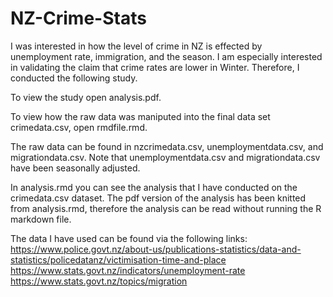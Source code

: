 # NZ-Crime-Stats

I was interested in how the level of crime in NZ is effected by unemployment rate, immigration, and the season. I am especially
interested in validating the claim that crime rates are lower in Winter. Therefore, I conducted the following study.

To view the study open analysis.pdf.

To view how the raw data was maniputed into the final data set crimedata.csv, open rmdfile.rmd.

The raw data can be found in nzcrimedata.csv, unemploymentdata.csv, and migrationdata.csv. Note that unemploymentdata.csv and
migrationdata.csv have been seasonally adjusted. 

In analysis.rmd you can see the analysis that I have conducted on the crimedata.csv dataset. The pdf version of the analysis has been knitted from analysis.rmd, therefore the analysis can be read without running the R markdown file.

The data I have used can be found via the following links: <br/>
https://www.police.govt.nz/about-us/publications-statistics/data-and-statistics/policedatanz/victimisation-time-and-place <br/>
https://www.stats.govt.nz/indicators/unemployment-rate <br/>
https://www.stats.govt.nz/topics/migration

